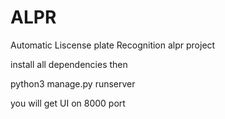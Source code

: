 # ALPR
Automatic Liscense plate Recognition 
alpr project 

install all dependencies then 

python3 manage.py runserver 


you will get UI on 8000 port 
